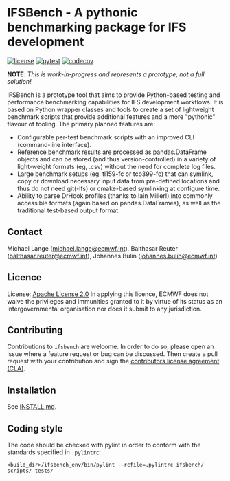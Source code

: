 # IFSBench - A pythonic benchmarking package for IFS development

[![license](https://img.shields.io/github/license/ecmwf-ifs/ifsbench)](https://www.apache.org/licenses/LICENSE-2.0.html)
[![pytest](https://github.com/ecmwf-ifs/ifsbench/actions/workflows/pytest.yaml/badge.svg)](https://github.com/ecmwf-ifs/ifsbench/actions/workflows/pytest.yaml)
[![codecov](https://codecov.io/github/ecmwf-ifs/ifsbench/graph/badge.svg?token=K0617536LF)](https://codecov.io/github/ecmwf-ifs/ifsbench)

**NOTE**: _This is work-in-progress and represents a prototype, not a full solution!_

IFSBench is a prototype tool that aims to provide Python-based
testing and performance benchmarking capabilities for IFS development
workflows. It is based on Python wrapper classes and tools to create
a set of lightweight benchmark scripts that provide additional features
and a more "pythonic" flavour of tooling. The primary planned features are:

* Configurable per-test benchmark scripts with an improved CLI
  (command-line interface).
* Reference benchmark results are processed as pandas.DataFrame
  objects and can be stored (and thus version-controlled) in a variety
  of light-weight formats (eg, .csv) without the need for complete log
  files.
* Large benchmark setups (eg. tl159-fc or tco399-fc) that can symlink,
  copy or download necessary input data from pre-defined locations and
  thus do not need git(-lfs) or cmake-based symlinking at configure
  time.
* Ability to parse DrHook profiles (thanks to Iain Miller!) into
  commonly accessible formats (again based on pandas.DataFrames), as
  well as the traditional test-based output format.

## Contact

Michael Lange (michael.lange@ecmwf.int),
Balthasar Reuter (balthasar.reuter@ecmwf.int),
Johannes Bulin (johannes.bulin@ecmwf.int)

## Licence

License: [Apache License 2.0](LICENSE) In applying this licence, ECMWF does not waive the privileges and immunities
granted to it by virtue of its status as an intergovernmental organisation nor does it submit to any jurisdiction.

## Contributing

Contributions to `ifsbench` are welcome. In order to do so, please open an issue where
a feature request or bug can be discussed. Then create a pull request with your
contribution and sign the [contributors license agreement (CLA)](https://bol-claassistant.ecmwf.int/ecmwf-ifs/ifsbench).

## Installation

See [INSTALL.md](INSTALL.md).

## Coding style

The code should be checked with pylint in order to conform with the standards
specified in `.pylintrc`:
```
<build_dir>/ifsbench_env/bin/pylint --rcfile=.pylintrc ifsbench/ scripts/ tests/
```
